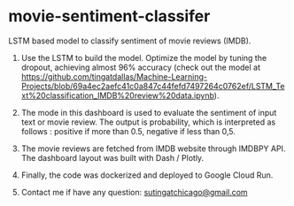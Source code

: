 # movie-sentiment-classifer
LSTM based model to classify sentiment of movie reviews (IMDB).

1. Use the LSTM to build the model. Optimize the model by tuning the dropout, achieving almost 96% accuracy (check out the model at https://github.com/tingatdallas/Machine-Learning-Projects/blob/69a4ec2aefc41c0a847c44fefd7497264c0762ef/LSTM_Text%20classification_IMDB%20review%20data.ipynb).

2. The mode in this dashboard is used to evaluate the sentiment of input text or movie review. The output is probability, which is interpreted as follows :
   positive if more than 0.5, negative if less than 0,5.

3. The movie reviews are fetched from IMDB website through IMDBPY API. The dashboard layout was built with Dash / Plotly.

4. Finally, the code was dockerized and deployed to Google Cloud Run.

5. Contact me if have any question: sutingatchicago@gmail.com


